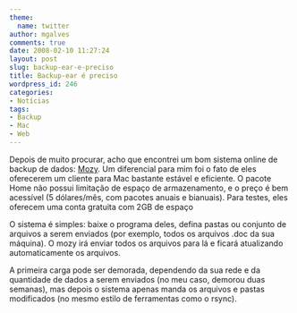 ```yaml
---
theme:
  name: twitter
author: mgalves
comments: true
date: 2008-02-10 11:27:24
layout: post
slug: backup-ear-e-preciso
title: Backup-ear é preciso
wordpress_id: 246
categories:
- Notícias
tags:
- Backup
- Mac
- Web
---
```


Depois de muito procurar, acho que encontrei um bom sistema online de backup de dados: [Mozy](http://www.mozy.com). Um diferencial para mim foi o fato de eles oferecerem um cliente para Mac bastante estável e eficiente. O pacote Home não possui limitação de espaço de armazenamento, e o preço é bem acessível (5 dólares/mês, com pacotes anuais e bianuais). Para testes, eles oferecem uma conta gratuita com 2GB de espaço

O sistema é simples: baixe o programa deles, defina pastas ou conjunto de arquivos a serem enviados (por exemplo, todos os arquivos .doc da sua máquina). O mozy irá enviar todos os arquivos para lá e ficará atualizando automaticamente os arquivos.

A primeira carga pode ser demorada, dependendo da sua rede e da quantidade de dados a serem enviados (no meu caso, demorou duas semanas), mas depois o sistema apenas manda os arquivos e pastas modificados (no mesmo estilo de ferramentas como o rsync).
